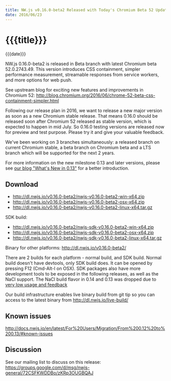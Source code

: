 ```yaml
---
title: NW.js v0.16.0-beta2 Released with Today's Chromium Beta 52 Update
date: 2016/06/23
---
```

# {{{title}}}
{{{date}}}

NW.js 0.16.0-beta2 is released in Beta branch with latest Chromium beta 52.0.2743.49. This version introduces CSS containment, simpler performance measurement, streamable responses from service workers, and more options for web push.

See upstream blog for exciting new features and improvements in Chromium 52: http://blog.chromium.org/2016/06/chrome-52-beta-css-containment-simpler.html

Following our release plan in 2016, we want to release a new major version as soon as a new Chromium stable release. That means 0.16.0 should be released soon after Chromium 52 released as stable version, which is expected to happen in mid July. So 0.16.0 testing versions are released now for preview and test purpose. Please try it and give your valuable feedback.

We've been working on 3 branches simultaneously: a released branch on current Chromium stable, a beta branch on Chromium beta and a LTS branch which will be supported for the next 2 years.

For more information on the new milestone 0.13 and later versions, please see [our blog "What's New in 0.13"](/blog/whats-new-in-0.13) for a better introduction.

## Download 

* http://dl.nwjs.io/v0.16.0-beta2/nwjs-v0.16.0-beta2-win-x64.zip 
* http://dl.nwjs.io/v0.16.0-beta2/nwjs-v0.16.0-beta2-osx-x64.zip 
* http://dl.nwjs.io/v0.16.0-beta2/nwjs-v0.16.0-beta2-linux-x64.tar.gz 

SDK build: 
* http://dl.nwjs.io/v0.16.0-beta2/nwjs-sdk-v0.16.0-beta2-win-x64.zip 
* http://dl.nwjs.io/v0.16.0-beta2/nwjs-sdk-v0.16.0-beta2-osx-x64.zip 
* http://dl.nwjs.io/v0.16.0-beta2/nwjs-sdk-v0.16.0-beta2-linux-x64.tar.gz 

Binary for other platforms: http://dl.nwjs.io/v0.16.0-beta2/ 

There are 2 builds for each platform - normal build, and SDK build. Normal build doesn't have devtools, only SDK build does. lt can be opened by pressing F12 (Cmd-Alt-I on OSX). SDK packages also have more development tools to be exposed in the following releases, as well as the NaCl support. The NaCl build flavor in 0.14 and 0.13 was dropped due to [very low usage and feedback](https://groups.google.com/d/msg/nwjs-general/uyNwqEPowd0/RfIDu1EIBQAJ)

Our build infrastructure enables live binary build from git tip so you can access to the latest binary from http://dl.nwjs.io/live-build/ 

## Known issues 
 
http://docs.nwjs.io/en/latest/For%20Users/Migration/From%200.12%20to%200.13/#known-issues

## Discussion

See our mailing list to discuss on this release: https://groups.google.com/d/msg/nwjs-general/72CSFKWDDBo/zKRp3OUGBQAJ
